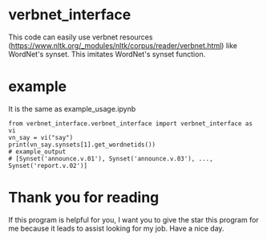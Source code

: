 # verbnet_interface
 This code can easily use verbnet resources (https://www.nltk.org/_modules/nltk/corpus/reader/verbnet.html) like WordNet's synset. This imitates WordNet's synset function.
 
 # example
 It is the same as example_usage.ipynb
 ```
 from verbnet_interface.verbnet_interface import verbnet_interface as vi
 vn_say = vi("say")
 print(vn_say.synsets[1].get_wordnetids())
 # example_output
 # [Synset('announce.v.01'), Synset('announce.v.03'), ..., Synset('report.v.02')]
 ```
 
 # Thank you for reading
If this program is helpful for you, I want you to give the star this program for me because it leads to assist looking for my job. Have a nice day.
 
